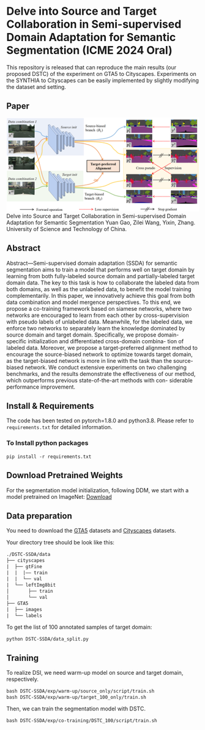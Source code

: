 # Delve into Source and Target Collaboration in Semi-supervised Domain Adaptation for Semantic Segmentation (ICME 2024 Oral)
This repository is released that can reproduce the main results (our proposed DSTC) of the experiment on GTA5 to Cityscapes. Experiments on the SYNTHIA to Cityscapes can be easily implemented by slightly modifying the dataset and setting.

## Paper
![image](https://github.com/EdenHazardan/DSTC-SSDA/blob/master/DSTC.PNG)
Delve into Source and Target Collaboration in Semi-supervised Domain Adaptation for Semantic Segmentation
Yuan Gao, Zilei Wang, Yixin, Zhang.
University of Science and Technology of China.

## Abstract
Abstract—Semi-supervised domain adaptation (SSDA) for semantic segmentation aims to train a model that performs well on target domain by learning from both fully-labeled source domain and partially-labeled target domain data. The key to this task is how to collaborate the labeled data from both domains, as well as the unlabeled data, to benefit the model training complementarily. In this paper, we innovatively achieve this goal from both data combination and model mergence perspectives. To this end, we propose a co-training framework based on siamese networks, where two networks are encouraged to learn from each other by cross-supervision with pseudo labels of unlabeled data. Meanwhile, for the labeled data, we enforce two networks to separately learn the knowledge dominated by source domain and target domain. Specifically, we propose domain- specific initialization and differentiated cross-domain combina- tion of labeled data. Moreover, we propose a target-preferred alignment method to encourage the source-biased network to optimize towards target domain, as the target-biased network is more in line with the task than the source-biased network. We conduct extensive experiments on two challenging benchmarks, and the results demonstrate the effectiveness of our method, which outperforms previous state-of-the-art methods with con- siderable performance improvement.

## Install & Requirements

The code has been tested on pytorch=1.8.0 and python3.8. Please refer to ``requirements.txt`` for detailed information.

### To Install python packages

```
pip install -r requirements.txt
```

## Download Pretrained Weights
For the segmentation model initialization, following DDM, we start with a model pretrained on ImageNet: [Download](http://vllab.ucmerced.edu/ytsai/CVPR18/DeepLab_resnet_pretrained_init-f81d91e8.pth)


## Data preparation
You need to download the [GTA5](https://download.visinf.tu-darmstadt.de/data/from_games/) datasets and [Cityscapes](https://www.cityscapes-dataset.com/) datasets.

Your directory tree should be look like this:
```
./DSTC-SSDA/data
├── cityscapes
|  ├── gtFine
|  |  |—— train
|  |  └── val
|  └── leftImg8bit
│       ├── train
│       └── val
├── GTA5
|  ├── images
|  └── labels 
```

To get the list of 100 annotated samples of target domain:

```
python DSTC-SSDA/data_split.py
```

## Training 
To realize DSI, we need warm-up model on source and target domain, respectively.

```
bash DSTC-SSDA/exp/warm-up/source_only/script/train.sh
bash DSTC-SSDA/exp/warm-up/target_100_only/train.sh
```

Then, we can train the segmentation model with DSTC.
```
bash DSTC-SSDA/exp/co-training/DSTC_100/script/train.sh
```
